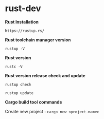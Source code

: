 # rust-dev

**Rust Installation**

`https://rustup.rs/`

**Rust toolchain manager version**

`rustup -V`

**Rust version**

`rustc -V`

**Rust version release check and update**

`rustup check`

`rustup update`

**Cargo build tool commands**

Create new project : `cargo new <project-name>`
